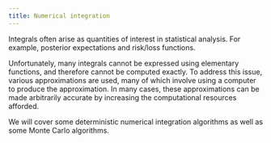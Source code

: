 ```yaml
---
title: Numerical integration
---
```


Integrals often arise as quantities of interest in statistical analysis. For example, posterior expectations and risk/loss functions.

Unfortunately, many integrals cannot be expressed using elementary functions, and therefore cannot be computed exactly. To address this issue, various approximations are used, many of which involve using a computer to produce the approximation. In many cases, these approximations can be made arbitrarily accurate by increasing the computational resources afforded.

We will cover some deterministic numerical integration algorithms as well as some Monte Carlo algorithms.
